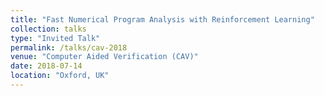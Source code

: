 ```yaml
---
title: "Fast Numerical Program Analysis with Reinforcement Learning"
collection: talks
type: "Invited Talk"
permalink: /talks/cav-2018
venue: "Computer Aided Verification (CAV)"
date: 2018-07-14
location: "Oxford, UK"
---
```


